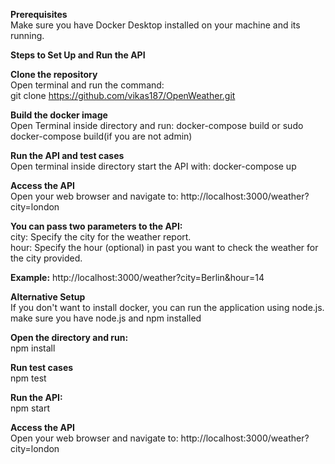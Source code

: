 **Prerequisites**</br>
Make sure you have Docker Desktop installed on your machine and its running.

**Steps to Set Up and Run the API**

**Clone the repository**</br>
Open terminal and run the command:</br>
git clone https://github.com/vikas187/OpenWeather.git

**Build the docker image**</br>
Open Terminal inside directory and run:
docker-compose build or sudo docker-compose build(if you are not admin)

**Run the API and test cases**</br>
Open terminal inside directory start the API with:
docker-compose up

**Access the API**</br>
Open your web browser and navigate to:
http://localhost:3000/weather?city=london

**You can pass two parameters to the API:**</br>
city: Specify the city for the weather report.</br>
hour: Specify the hour (optional) in past you want to check the weather for the city provided.

**Example:**
http://localhost:3000/weather?city=Berlin&hour=14

**Alternative Setup**</br>
If you don't want to install docker, you can run the application using node.js. make sure you have node.js and npm installed</br>

**Open the directory and run:**</br>
npm install

**Run test cases**</br>
npm test

**Run the API:**</br>
npm start

**Access the API**</br>
Open your web browser and navigate to:
http://localhost:3000/weather?city=london
